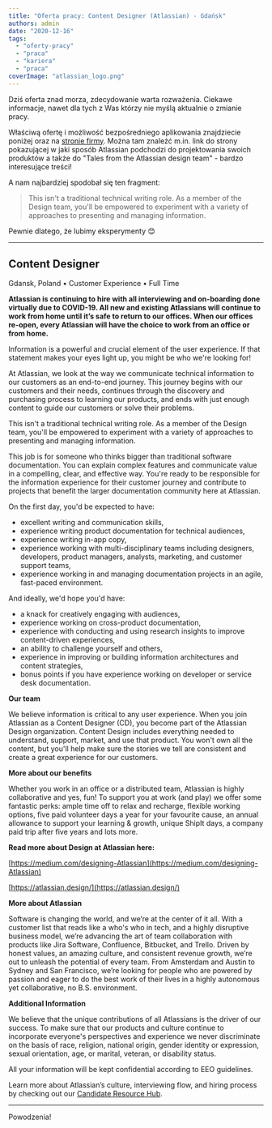 ```yaml
---
title: "Oferta pracy: Content Designer (Atlassian) - Gdańsk"
authors: admin
date: "2020-12-16"
tags:
  - "oferty-pracy"
  - "praca"
  - "kariera"
  - "praca"
coverImage: "atlassian_logo.png"
---
```


Dziś oferta znad morza, zdecydowanie warta rozważenia. Ciekawe informacje, nawet
dla tych z Was którzy nie myślą aktualnie o zmianie pracy.

<!--truncate-->

Właściwą ofertę i możliwość bezpośredniego aplikowania znajdziecie poniżej oraz
na
[stronie firmy](https://www.atlassian.com/company/careers/detail/20cf0aba-a344-4762-9914-d89d1afdee85).
Można tam znaleźć m.in. link do strony pokazującej w jaki sposób Atlassian
podchodzi do projektowania swoich produktów a także do "Tales from the Atlassian
design team" - bardzo interesujące treści!

A nam najbardziej spodobał się ten fragment:

> This isn't a traditional technical writing role. As a member of the Design
> team, you'll be empowered to experiment with a variety of approaches to
> presenting and managing information.

Pewnie dlatego, że lubimy eksperymenty 😊

---

## Content Designer

Gdansk, Poland • Customer Experience • Full Time

**Atlassian is continuing to hire with all interviewing and on-boarding done
virtually due to COVID-19. All new and existing Atlassians will continue to work
from home until it’s safe to return to our offices. When our offices re-open,
every Atlassian will have the choice to work from an office or from home.**

Information is a powerful and crucial element of the user experience. If that
statement makes your eyes light up, you might be who we're looking for!

At Atlassian, we look at the way we communicate technical information to our
customers as an end-to-end journey. This journey begins with our customers and
their needs, continues through the discovery and purchasing process to learning
our products, and ends with just enough content to guide our customers or solve
their problems.

This isn't a traditional technical writing role. As a member of the Design team,
you'll be empowered to experiment with a variety of approaches to presenting and
managing information.

This job is for someone who thinks bigger than traditional software
documentation. You can explain complex features and communicate value in a
compelling, clear, and effective way. You're ready to be responsible for the
information experience for their customer journey and contribute to projects
that benefit the larger documentation community here at Atlassian.

On the first day, you'd be expected to have:

- excellent writing and communication skills,
- experience writing product documentation for technical audiences,
- experience writing in-app copy,
- experience working with multi-disciplinary teams including designers,
  developers, product managers, analysts, marketing, and customer support teams,
- experience working in and managing documentation projects in an agile,
  fast-paced environment.

And ideally, we'd hope you'd have:

- a knack for creatively engaging with audiences,
- experience working on cross-product documentation,
- experience with conducting and using research insights to improve
  content-driven experiences,
- an ability to challenge yourself and others,
- experience in improving or building information architectures and content
  strategies,
- bonus points if you have experience working on developer or service desk
  documentation.

**Our team**

We believe information is critical to any user experience. When you join
Atlassian as a Content Designer (CD), you become part of the Atlassian Design
organization. Content Design includes everything needed to understand, support,
market, and use that product. You won't own all the content, but you'll help
make sure the stories we tell are consistent and create a great experience for
our customers.

**More about our benefits**

Whether you work in an office or a distributed team, Atlassian is highly
collaborative and yes, fun! To support you at work (and play) we offer some
fantastic perks: ample time off to relax and recharge, flexible working options,
five paid volunteer days a year for your favourite cause, an annual allowance to
support your learning & growth, unique ShipIt days, a company paid trip after
five years and lots more.

**Read more about Design at Atlassian here:**

[https://medium.com/designing-Atlassian](https://medium.com/designing-Atlassian)

[https://atlassian.design/](https://atlassian.design/)

**More about Atlassian**

Software is changing the world, and we’re at the center of it all. With a
customer list that reads like a who's who in tech, and a highly disruptive
business model, we’re advancing the art of team collaboration with products like
Jira Software, Confluence, Bitbucket, and Trello. Driven by honest values, an
amazing culture, and consistent revenue growth, we’re out to unleash the
potential of every team. From Amsterdam and Austin to Sydney and San Francisco,
we’re looking for people who are powered by passion and eager to do the best
work of their lives in a highly autonomous yet collaborative, no B.S.
environment.

**Additional Information**

We believe that the unique contributions of all Atlassians is the driver of our
success. To make sure that our products and culture continue to incorporate
everyone's perspectives and experience we never discriminate on the basis of
race, religion, national origin, gender identity or expression, sexual
orientation, age, or marital, veteran, or disability status.

All your information will be kept confidential according to EEO guidelines.

Learn more about Atlassian’s culture, interviewing flow, and hiring process by
checking out
our [Candidate Resource Hub](https://www.atlassian.com/company/careers/resources).

---

Powodzenia!
